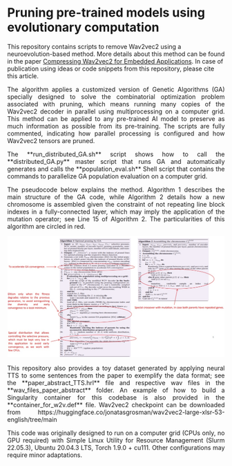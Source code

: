 # Pruning pre-trained models using evolutionary computation

This repository contains scripts to remove Wav2vec2 using a neuroevolution-based method. More details about this method can be found in the paper [Compressing Wav2vec2 for Embedded Applications](https://ieeexplore.ieee.org/document/10285964). In case of publication using ideas or code snippets from this repository, please cite this article.

<p align="justify"> The algorithm applies a customized version of Genetic Algorithms (GA) specially designed to solve the combinatorial optimization problem associated with pruning, which means running many copies of the Wav2vec2 decoder in parallel using multiprocessing on a computer grid. This method can be applied to any pre-trained AI model to preserve as much information as possible from its pre-training. The scripts are fully commented, indicating how parallel processing is configured and how Wav2vec2 tensors are pruned. </p>

<p align="justify"> The **run_distributed_GA.sh** script shows how to call the **distributed_GA.py** master script that runs GA and automatically generates and calls the **population_eval.sh** Shell script that contains the commands to parallelize GA population evaluation on a computer grid. </p>

<p align="justify"> The pseudocode below explains the method. Algorithm 1 describes the main structure of the GA code, while Algorithm 2 details how a new chromosome is assembled given the constraint of not repeating line block indexes in a fully-connected layer, which may imply the application of the mutation operator; see Line 15 of Algorithm 2. The particularities of this algorithm are circled in red. </p>

![alt tag](https://github.com/oswaldoludwig/Pruning-pre-trained-models-using-evolutionary-computation/blob/main/pseudo_code.jpg)

<p align="justify"> This repository also provides a toy dataset generated by applying neural TTS to some sentences from the paper to exemplify the data format; see the **paper_abstract_TTS.hrl** file and respective wav files in the **wav_files_paper_abstract** folder. An example of how to build a Singularity container for this codebase is also provided in the **container_for_w2v.def** file. Wav2vec2 checkpoint can be downloaded from https://huggingface.co/jonatasgrosman/wav2vec2-large-xlsr-53-english/tree/main </p>

<p align="justify"> This code was originally designed to run on a computer grid (CPUs only, no GPU required) with Simple Linux Utility for Resource Management (Slurm 22.05.3), Ubuntu 20.04.3 LTS, Torch 1.9.0 + cu111. Other configurations may require minor adaptations.</p>
